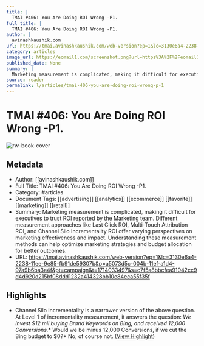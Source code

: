 ```yaml
---
title: |
  TMAI #406: You Are Doing ROI Wrong -P1.
full_title: |
  TMAI #406: You Are Doing ROI Wrong -P1.
author: |
  avinashkaushik.com
url: https://tmai.avinashkaushik.com/web-version?ep=1&lc=3130e6a4-2238-11ee-9e85-fb91de59307b&p=a5073d5c-004b-11ef-a1d4-97a9b6ba3a4f&pt=campaign&t=1714033497&s=c7f5a8bbcfea91042cc9d4d920d215bf08ddd1232a414328bb10e84eca55f35f
category: articles
image_url: https://eomail1.com/screenshot.png?url=https%3A%2F%2Feomail1.com%2Fpreview%3Fp%3Da5073d5c-004b-11ef-a1d4-97a9b6ba3a4f%26pt%3Dcampaign%26t%3D1714032951%26cb%3D20231005%26s%3Dfeb0a1c1a4a44c6277438e6ea395a0ddc231c57502898ec85ee5c9d3a9e8ecc9&viewport_width=1300&viewport_height=650&width=1300
published_date: None
summary: |
  Marketing measurement is complicated, making it difficult for executives to trust ROI reported by the Marketing team. Different measurement approaches like Last Click ROI, Multi-Touch Attribution ROI, and Channel Silo Incrementality ROI offer varying perspectives on marketing effectiveness and impact. Understanding these measurement methods can help optimize marketing strategies and budget allocation for better outcomes.
source: reader
permalink: l/articles/tmai-406-you-are-doing-roi-wrong-p-1
---
```

# TMAI #406: You Are Doing ROI Wrong -P1.

![rw-book-cover](https://eomail1.com/screenshot.png?url=https%3A%2F%2Feomail1.com%2Fpreview%3Fp%3Da5073d5c-004b-11ef-a1d4-97a9b6ba3a4f%26pt%3Dcampaign%26t%3D1714032951%26cb%3D20231005%26s%3Dfeb0a1c1a4a44c6277438e6ea395a0ddc231c57502898ec85ee5c9d3a9e8ecc9&viewport_width=1300&viewport_height=650&width=1300)

## Metadata
- Author: [[avinashkaushik.com]]
- Full Title: TMAI #406: You Are Doing ROI Wrong -P1.
- Category: #articles
- Document Tags: [[advertising]] [[analytics]] [[ecommerce]] [[favorite]] [[marketing]] [[retail]] 
- Summary: Marketing measurement is complicated, making it difficult for executives to trust ROI reported by the Marketing team. Different measurement approaches like Last Click ROI, Multi-Touch Attribution ROI, and Channel Silo Incrementality ROI offer varying perspectives on marketing effectiveness and impact. Understanding these measurement methods can help optimize marketing strategies and budget allocation for better outcomes.
- URL: https://tmai.avinashkaushik.com/web-version?ep=1&lc=3130e6a4-2238-11ee-9e85-fb91de59307b&p=a5073d5c-004b-11ef-a1d4-97a9b6ba3a4f&pt=campaign&t=1714033497&s=c7f5a8bbcfea91042cc9d4d920d215bf08ddd1232a414328bb10e84eca55f35f

## Highlights
- Channel Silo incrementality is a narrower version of the above question. At Level 1 of incrementality measurement, it answers the question: 
  *We invest $12 mil buying Brand Keywords on Bing, and received 12,000 Conversions.** 
  Would we be minus 12,000 Conversions, if we cut the Bing budget to $0?* 
  No, of course not. ([View Highlight](https://read.readwise.io/read/01j1vx1rqbj8scxrc8f04djw4v))


